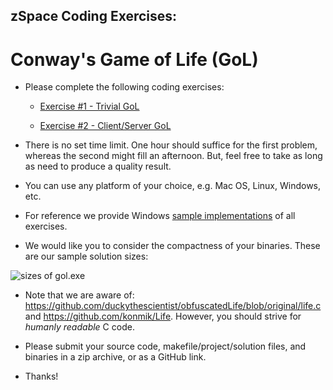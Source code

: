 ## zSpace Coding Exercises:

# Conway's Game of Life (GoL)

* Please complete the following coding exercises:

  * [Exercise #1 - Trivial GoL](https://github.com/zspace/system.software.interview.gol.public/blob/master/GOL-trivial.md)
  
  * [Exercise #2 - Client/Server GoL](https://github.com/zspace/system.software.interview.gol.public/blob/master/GOL-client-server.md)

* There is no set time limit. One hour should suffice for the first problem, whereas the second might fill an afternoon. But, feel free to take as long as need to produce a quality result. 

* You can use any platform of your choice, e.g. Mac OS, Linux, Windows, etc.

* For reference we provide Windows [sample implementations](https://github.com/zspace/system.software.interview.gol.public/tree/master/bin) of all exercises.

* We would like you to consider the compactness of your binaries. These are our sample solution sizes:

![sizes of gol.exe](https://raw.githubusercontent.com/zspace/system.software.interview.gol.public/master/gol/gol.exe.size.png)

* Note that we are aware of: https://github.com/duckythescientist/obfuscatedLife/blob/original/life.c and https://github.com/konmik/Life. However, you should strive for *humanly* *readable* C code.

* Please submit your source code, makefile/project/solution files, and binaries in a zip archive, or as a GitHub link.

* Thanks!
